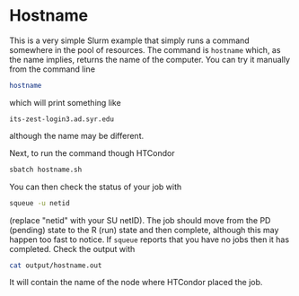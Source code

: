 # Hostname

This is a very simple Slurm example that simply runs a command somewhere
in the pool of resources.  The command is `hostname` which, as the name implies,
returns the name of the computer.  You can try it manually from the command line

```bash
hostname
```

which will print something like

```
its-zest-login3.ad.syr.edu
```

although the name may be different.

Next, to run the command though HTCondor

```bash
sbatch hostname.sh
```

You can then check the status of your job with

```bash
squeue -u netid
```

(replace "netid" with your SU netID).  The job should move from the PD
(pending) state to the R (run) state and then complete, although this may
happen too fast to notice.  If `squeue` reports that you have no jobs then it
has completed.  Check the output with

```bash
cat output/hostname.out
```

It will contain the name of the node where HTCondor placed the job.

